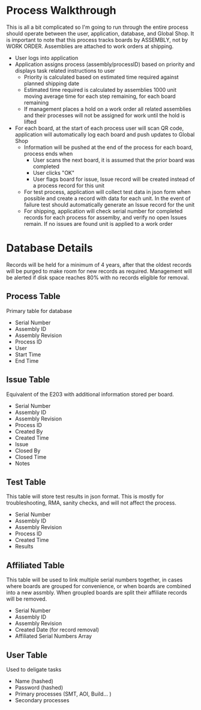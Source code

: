 # Process Walkthrough
This is all a bit complicated so I'm going to run through the entire process should operate between the user, application, database, and Global Shop.
It is important to note that this process tracks boards by ASSEMBLY, not by WORK ORDER. Assemblies are attached to work orders at shipping.
- User logs into application
- Application assigns process (assembly/processID) based on priority and displays task related instructions to user
  - Priority is calculated based on estimated time required against planned shipping date
  - Estimated time required is calculated by assemblies 1000 unit moving average time for each step remaining, for each board remaining
  - If management places a hold on a work order all related assemblies and their processes will not be assigned for work until the hold is lifted
- For each board, at the start of each process user will scan QR code, application will automatically log each board and push updates to Global Shop
  - Information will be pushed at the end of the process for each board, process ends when
    - User scans the next board, it is assumed that the prior board was completed
    - User clicks "OK"
    - User flags board for issue, Issue record will be created instead of a process record for this unit
  - For test process, application will collect test data in json form when possible and create a record with data for each unit. In the event of failure test should automatically generate an Issue record for the unit
  - For shipping, application will check serial number for completed records for each process for assemlby, and verify no open Issues remain. If no issues are found unit is applied to a work order
  
# Database Details

Records will be held for a minimum of 4 years, after that the oldest records will be purged to make room for new records as required. Management will be alerted if disk space reaches 80% with no records eligible for removal.

## Process Table
Primary table for database
   - Serial Number
   - Assembly ID
   - Assembly Revision
   - Process ID
   - User
   - Start Time
   - End Time

## Issue Table
Equivalent of the E203 with additional information stored per board.
   - Serial Number
   - Assembly ID
   - Assembly Revision
   - Process ID
   - Created By
   - Created Time
   - Issue
   - Closed By
   - Closed Time
   - Notes
   
## Test Table
This table will store test results in json format. This is mostly for troubleshooting, RMA, sanity checks, and will not affect the process.
   - Serial Number
   - Assembly ID
   - Assembly Revision
   - Process ID
   - Created Time
   - Results
   
## Affiliated Table
This table will  be used to link multiple serial numbers together, in cases where boards are grouped for convenience, or when boards are combined into a new assmbly. When groupled boards are split their affiliate records will be removed.
   - Serial Number
   - Assembly ID
   - Assembly Revision
   - Created Date (for record removal)
   - Affiliated Serial Numbers Array

## User Table
Used to deligate tasks
   - Name (hashed)
   - Password (hashed)
   - Primary processes (SMT, AOI, Build... )
   - Secondary processes
